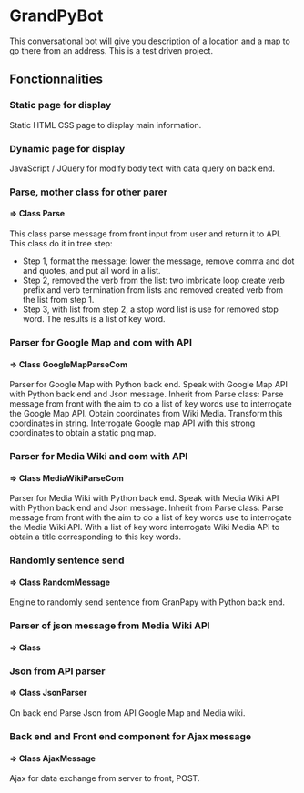 # GrandPyBot

This conversational bot will give you description of a location and a map to go there from an address. 
This is a test driven project. 

## Fonctionnalities

### Static page for display
Static HTML CSS page to display main information.

### Dynamic page for display
JavaScript / JQuery for modify body text with data query on back end.

### Parse, mother class for other parer
#### => Class Parse
This class parse message from front input from user and return it to API.
This class do it in tree step: 
* Step 1, format the message: lower the message, remove comma and dot and quotes, and put all word in a list. 
* Step 2, removed the verb from the list: two imbricate loop create verb prefix and verb termination from lists and
removed created verb from the list from step 1. 
* Step 3, with list from step 2, a stop word list is use for removed stop word. 
The results is a list of key word. 

### Parser for Google Map and com with API 
#### => Class GoogleMapParseCom
Parser for Google Map with Python back end. 
Speak with Google Map API with Python back end and Json message.
Inherit from Parse class: Parse message from front with the aim to do a list of key words use to interrogate the Google Map API. 
Obtain coordinates from Wiki Media. 
Transform this coordinates in string. 
Interrogate Google map API with this strong coordinates to obtain a static png map. 

### Parser for Media Wiki and com with API 
#### => Class MediaWikiParseCom 
Parser for Media Wiki with Python back end.
Speak with Media Wiki API with Python back end and Json message.
Inherit from Parse class: Parse message from front with the aim to do a list of key words use to interrogate the Media Wiki API. 
With a list of key word interrogate Wiki Media API to obtain a title corresponding to this key words. 


### Randomly sentence send
#### => Class RandomMessage
Engine to randomly send sentence from GranPapy with Python back end.

### Parser of json message from Media Wiki API 
#### => Class

### Json from API parser
#### => Class JsonParser
On back end Parse Json from API Google Map and Media wiki.

### Back end and Front end component for Ajax message
#### => Class AjaxMessage
Ajax for data exchange from server to front, POST.